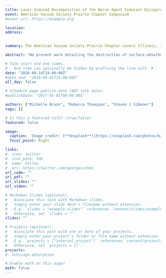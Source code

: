 ```yaml
---
title: Laser-Induced Decomposition of the Nerve Agent Simulant Diisopropyl Methylphosphonate Under High Temperature Atomspheric Conditions (Poster)
event: American Vacuum Society Prairie Chapter Symposium
#event_url: https://example.org

location: 
address:
 

summary: The American Vacuum Society Prairie Chapter covers Illinois, Indiana, and eastern Wisconsin and hosts and annual regional meeting. Due to COVID-19, this meeting was virtual. 

abstract: "We present work detailing the destruction of surface-adsorbed nerve agent simulant, diisopropyl methylphosphonate (DIMP) via rapid laser heating under atmospheric conditions. Following Nd:YAG laser ablation, both parent and product fragments are transmitted via capillary from an atmospheric chamber to a vacuum chamber containing a high-resolution mass spectrometer. This allows for real time measurements of product distributions under a variety of temperature and atmospheric conditions. We show that product distributions depend on laser-induced surface temperature rise, simulant structure, and atmospheric oxygen content. Specifically, for DIMP, the relative production of alkene products depends significantly on laser power; smaller products are more likely to result from higher ablation temperatures.  We also show that in the absence of oxygen, the relative amount of oxygenated products decreases sharply relative to alkene and alkane products. This observation suggests that under high-temperature conditions atmospheric oxygen is incorporated directly into the products of the fragmented simulant. This project extends significantly our understanding of the fundamental surface chemistry of these dangerous compounds under rapidly changing thermal conditions.  This knowledge informs chemical warfare agent mitigation strategies, which is of critical importance to national defense initiatives."

# Talk start and end times.
#   End time can optionally be hidden by prefixing the line with `#`.
date: "2020-09-14T14:00:00Z"
#date_end: "2030-06-01T15:00:00Z"
all_day: false

# Schedule page publish date (NOT talk date).
#publishDate: "2017-01-01T00:00:00Z"

authors: ["Michelle Brann", "Rebecca Thomspon", "Steven J Sibener"]
tags: []

# Is this a featured talk? (true/false)
featured: false

image:
  caption: 'Image credit: [**Unsplash**](https://unsplash.com/photos/bzdhc5b3Bxs)'
  focal_point: Right

links:
#- icon: twitter
#  icon_pack: fab
#  name: Follow
#  url: https://twitter.com/georgecushen
url_code: ""
url_pdf: ""
url_slides: ""
url_video: ""

# Markdown Slides (optional).
#   Associate this talk with Markdown slides.
#   Simply enter your slide deck's filename without extension.
#   E.g. `slides = "example-slides"` references `content/slides/example-slides.md`.
#   Otherwise, set `slides = ""`.
slides: ""

# Projects (optional).
#   Associate this post with one or more of your projects.
#   Simply enter your project's folder or file name without extension.
#   E.g. `projects = ["internal-project"]` references `content/project/deep-learning/index.md`.
#   Otherwise, set `projects = []`.
projects:
#- uchicago-adsorption

# Enable math on this page?
math: false
---
```



